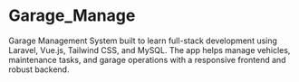 # Garage_Manage
Garage Management System built to learn full-stack development using Laravel, Vue.js, Tailwind CSS, and MySQL. The app helps manage vehicles, maintenance tasks, and garage operations with a responsive frontend and robust backend.
